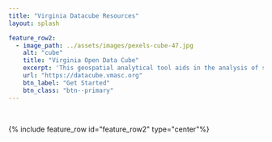 ```yaml
---
title: "Virginia Datacube Resources"
layout: splash

feature_row2:
  - image_path: ../assets/images/pexels-cube-47.jpg
    alt: "cube"
    title: "Virginia Open Data Cube"
    excerpt: 'This geospatial analytical tool aids in the analysis of smallsat and satellite imagery. The Virginia Open Data Cube is currently being used by NASA, AMA, and Jefferson Laboratories.'
    url: "https://datacube.vmasc.org"
    btn_label: "Get Started"
    btn_class: "btn--primary"
---
```


<br>

{% include feature_row id="feature_row2" type="center"%}

